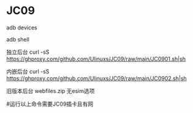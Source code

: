 # JC09

adb devices

adb shell

独立后台
curl -sS https://ghproxy.com/github.com/Ulinuxs/JC09/raw/main/JC0901.sh|sh

内嵌后台
curl -sS https://ghproxy.com/github.com/Ulinuxs/JC09/raw/main/JC0902.sh|sh

旧版本后台
webfiles.zip 无esim选项

#运行以上命令需要JC09插卡且有网
